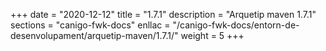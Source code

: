+++
date        = "2020-12-12"
title       = "1.7.1"
description = "Arquetip maven 1.7.1"
sections    = "canigo-fwk-docs"
enllac		= "/canigo-fwk-docs/entorn-de-desenvolupament/arquetip-maven/1.7.1/"
weight		= 5
+++
